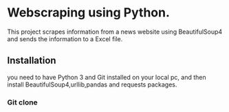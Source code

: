 # Webscraping using Python.
This project scrapes information from a news website using BeautifulSoup4 and sends the information to a Excel file.

## Installation
you need to have Python 3 and Git installed on your local pc, and then install BeautifulSoup4,urllib,pandas and requests packages.

### Git clone 
